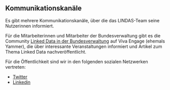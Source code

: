 ## Kommunikationskanäle

Es gibt mehrere Kommunikationskanäle, über die das LINDAS-Team seine Nutzerinnen informiert.

Für die Mitarbeiterinnen und Mitarbeiter der Bundesverwaltung gibt es die Community [Linked Data in der Bundesverwaltung](https://web.yammer.com/main/groups/eyJfdHlwZSI6Ikdyb3VwIiwiaWQiOiI2ODU3NTU1OTY5In0) auf Viva Engage (ehemals Yammer), die über interessante Veranstaltungen informiert und Artikel zum Thema Linked Data nachveröffentlicht.

Für die Öffentlichkeit sind wir in den folgenden sozialen Netzwerken vertreten:
- [Twitter](https://twitter.com/CH_Bundesarchiv)
- [Linkedin](https://www.linkedin.com/company/bar-afs)
